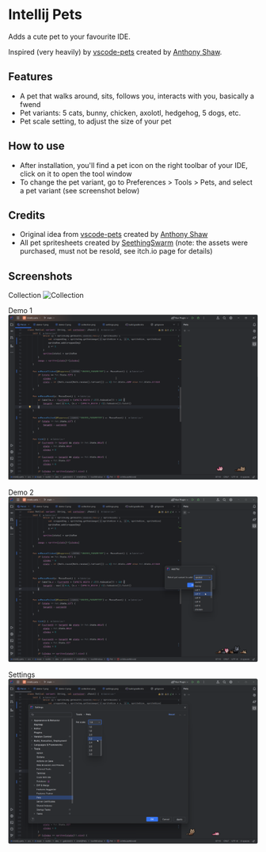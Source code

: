 # Intellij Pets

Adds a cute pet to your favourite IDE.

Inspired (very heavily) by [vscode-pets](https://github.com/tonybaloney/vscode-pets) created by [Anthony Shaw](https://github.com/tonybaloney).

## Features
- A pet that walks around, sits, follows you, interacts with you, basically a fwend
- Pet variants: 5 cats, bunny, chicken, axolotl, hedgehog, 5 dogs, etc.
- Pet scale setting, to adjust the size of your pet

## How to use

- After installation, you'll find a pet icon on the right toolbar of your IDE, click on it to open the tool window
- To change the pet variant, go to Preferences > Tools > Pets, and select a pet variant (see screenshot below)

## Credits

- Original idea from [vscode-pets](https://github.com/tonybaloney/vscode-pets) created by [Anthony Shaw](https://github.com/tonybaloney)
- All pet spritesheets created by [SeethingSwarm](https://seethingswarm.itch.io/) (note: the assets were purchased, must not be resold, see itch.io page for details)

## Screenshots
Collection ![Collection](./screenshots/collection.png?raw=true "Collection")

Demo 1 ![Demo](./screenshots/demo-1.png?raw=true "Demo")

Demo 2 ![Demo](./screenshots/demo-2.png?raw=true "Demo")

Settings ![Settings](./screenshots/settings.png?raw=true "Settings")
